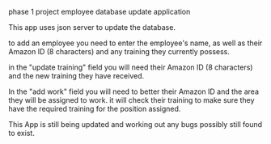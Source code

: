 phase 1 project
employee database update application

This app uses json server to update the database.

to add an employee you need to enter the employee's name, as well as their Amazon ID (8 characters) and any training they currently possess.

in the "update training" field you will need their Amazon ID (8 characters) and the new training they have received.

In the "add work" field you will need to better their Amazon ID and the area they will be assigned to work. it will check their training to make sure they have the required training for the position assigned.

This App is still being updated and working out any bugs possibly still found to exist.
